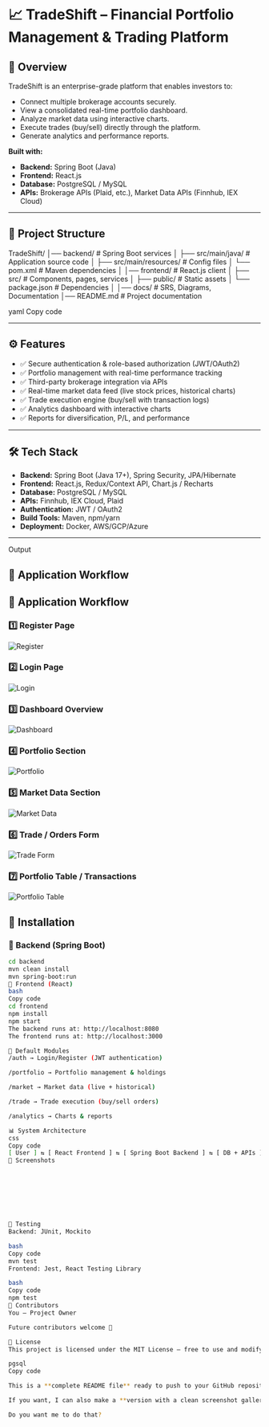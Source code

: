 # 📈 TradeShift – Financial Portfolio Management & Trading Platform

## 🚀 Overview
TradeShift is an enterprise-grade platform that enables investors to:

- Connect multiple brokerage accounts securely.
- View a consolidated real-time portfolio dashboard.
- Analyze market data using interactive charts.
- Execute trades (buy/sell) directly through the platform.
- Generate analytics and performance reports.

**Built with:**

- **Backend:** Spring Boot (Java)  
- **Frontend:** React.js  
- **Database:** PostgreSQL / MySQL  
- **APIs:** Brokerage APIs (Plaid, etc.), Market Data APIs (Finnhub, IEX Cloud)  

---

## 📂 Project Structure
TradeShift/
│── backend/ # Spring Boot services
│ ├── src/main/java/ # Application source code
│ ├── src/main/resources/ # Config files
│ └── pom.xml # Maven dependencies
│
│── frontend/ # React.js client
│ ├── src/ # Components, pages, services
│ ├── public/ # Static assets
│ └── package.json # Dependencies
│
│── docs/ # SRS, Diagrams, Documentation
│── README.md # Project documentation

yaml
Copy code

---

## ⚙️ Features
- ✅ Secure authentication & role-based authorization (JWT/OAuth2)  
- ✅ Portfolio management with real-time performance tracking  
- ✅ Third-party brokerage integration via APIs  
- ✅ Real-time market data feed (live stock prices, historical charts)  
- ✅ Trade execution engine (buy/sell with transaction logs)  
- ✅ Analytics dashboard with interactive charts  
- ✅ Reports for diversification, P/L, and performance  

---

## 🛠️ Tech Stack
- **Backend:** Spring Boot (Java 17+), Spring Security, JPA/Hibernate  
- **Frontend:** React.js, Redux/Context API, Chart.js / Recharts  
- **Database:** PostgreSQL / MySQL  
- **APIs:** Finnhub, IEX Cloud, Plaid  
- **Authentication:** JWT / OAuth2  
- **Build Tools:** Maven, npm/yarn  
- **Deployment:** Docker, AWS/GCP/Azure  

---

Output

## 📸 Application Workflow
## 📸 Application Workflow

### 1️⃣ Register Page
![Register](https://raw.githubusercontent.com/GayatriSutar2004/TradeShiftProjectZaalima/main/doc/Screenshot%202025-09-27%20224556.png)

### 2️⃣ Login Page
![Login](https://raw.githubusercontent.com/GayatriSutar2004/TradeShiftProjectZaalima/main/doc/Screenshot%202025-09-27%20224726.png)

### 3️⃣ Dashboard Overview
![Dashboard](https://raw.githubusercontent.com/GayatriSutar2004/TradeShiftProjectZaalima/main/doc/Screenshot%202025-09-27%20224738.png)

### 4️⃣ Portfolio Section
![Portfolio](https://raw.githubusercontent.com/GayatriSutar2004/TradeShiftProjectZaalima/main/doc/Screenshot%202025-09-27%20224747.png)

### 5️⃣ Market Data Section
![Market Data](https://raw.githubusercontent.com/GayatriSutar2004/TradeShiftProjectZaalima/main/doc/Screenshot%202025-09-27%20224828.png)

### 6️⃣ Trade / Orders Form
![Trade Form](https://raw.githubusercontent.com/GayatriSutar2004/TradeShiftProjectZaalima/main/doc/Screenshot%202025-09-27%20224836.png)

### 7️⃣ Portfolio Table / Transactions
![Portfolio Table](https://raw.githubusercontent.com/GayatriSutar2004/TradeShiftProjectZaalima/main/doc/Screenshot%202025-09-27%20224843.png)




## 📌 Installation

### 🔹 Backend (Spring Boot)
```bash
cd backend
mvn clean install
mvn spring-boot:run
🔹 Frontend (React)
bash
Copy code
cd frontend
npm install
npm start
The backend runs at: http://localhost:8080
The frontend runs at: http://localhost:3000

🔑 Default Modules
/auth → Login/Register (JWT authentication)

/portfolio → Portfolio management & holdings

/market → Market data (live + historical)

/trade → Trade execution (buy/sell orders)

/analytics → Charts & reports

📊 System Architecture
css
Copy code
[ User ] ⇆ [ React Frontend ] ⇆ [ Spring Boot Backend ] ⇆ [ DB + APIs ]
📸 Screenshots








🧪 Testing
Backend: JUnit, Mockito

bash
Copy code
mvn test
Frontend: Jest, React Testing Library

bash
Copy code
npm test
🤝 Contributors
You – Project Owner

Future contributors welcome 🚀

📜 License
This project is licensed under the MIT License – free to use and modify.

pgsql
Copy code

This is a **complete README file** ready to push to your GitHub repository.  

If you want, I can also make a **version with a clean screenshot gallery layout** using tables so it looks more like a portfolio showcase.  

Do you want me to do that?
